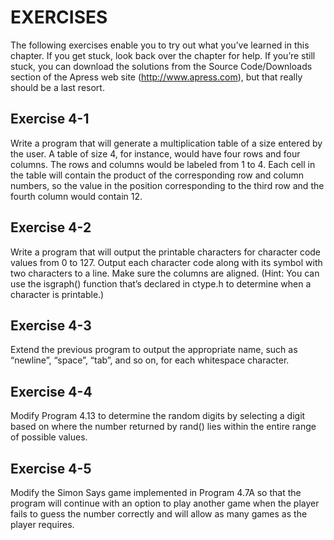 # EXERCISES

The following exercises enable you to try out what you’ve learned in this chapter. If you get stuck, look back over
the chapter for help. If you’re still stuck, you can download the solutions from the Source Code/Downloads section
of the Apress web site (<http://www.apress.com>), but that really should be a last resort.

## Exercise 4-1

Write a program that will generate a multiplication table of a size entered
by the user. A table of size 4, for instance, would have four rows and four columns. The
rows and columns would be labeled from 1 to 4. Each cell in the table will contain the
product of the corresponding row and column numbers, so the value in the position
corresponding to the third row and the fourth column would contain 12.

## Exercise 4-2

Write a program that will output the printable characters for character
code values from 0 to 127. Output each character code along with its symbol with two
characters to a line. Make sure the columns are aligned. (Hint: You can use the isgraph()
function that’s declared in ctype.h to determine when a character is printable.)

## Exercise 4-3

Extend the previous program to output the appropriate name, such as
“newline”, “space”, “tab”, and so on, for each whitespace character.

## Exercise 4-4

Modify Program 4.13 to determine the random digits by selecting a digit
based on where the number returned by rand() lies within the entire range of possible
values.

## Exercise 4-5

Modify the Simon Says game implemented in Program 4.7A so that the
program will continue with an option to play another game when the player fails to guess
the number correctly and will allow as many games as the player requires.
